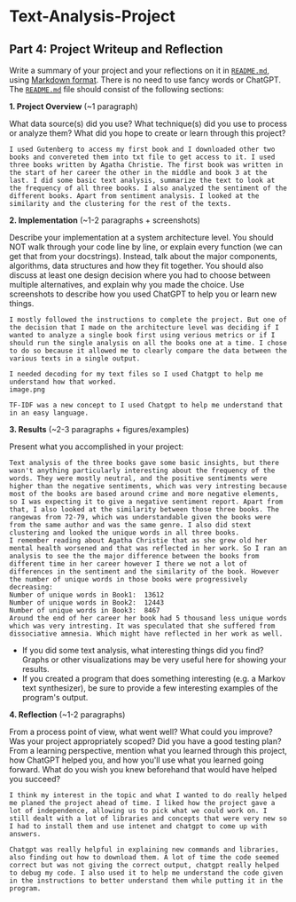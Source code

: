 # Text-Analysis-Project
 
## Part 4: Project Writeup and Reflection

Write a summary of your project and your reflections on it in [`README.md`](README.md), using [Markdown format](https://docs.github.com/en/get-started/writing-on-github/getting-started-with-writing-and-formatting-on-github/basic-writing-and-formatting-syntax). There is no need to use fancy words or ChatGPT. The [`README.md`](README.md) file should consist of the following sections:

**1. Project Overview** (~1 paragraph)

What data source(s) did you use? What technique(s) did you use to process or analyze them? What did you hope to create or learn through this project?

    I used Gutenberg to access my first book and I downloaded other two books and convereted them into txt file to get access to it. I used three books written by Agatha Christie. The first book was written in the start of her career the other in the middle and book 3 at the last. I did some basic text analysis, summarize the text to look at the frequency of all three books. I also analyzed the sentiment of the different books. Apart from sentiment analysis. I looked at the similarity and the clustering for the rest of the texts. 

**2. Implementation** (~1-2 paragraphs + screenshots)

Describe your implementation at a system architecture level. You should NOT walk through your code line by line, or explain every function (we can get that from your docstrings). Instead, talk about the major components, algorithms, data structures and how they fit together. You should also discuss at least one design decision where you had to choose between multiple alternatives, and explain why you made the choice. Use screenshots to describe how you used ChatGPT to help you or learn new things.

    I mostly followed the instructions to complete the project. But one of the decision that I made on the architecture level was deciding if I wanted to analyze a single book first using verious metrics or if I should run the single analysis on all the books one at a time. I chose to do so because it allowed me to clearly compare the data between the various texts in a single output. 

    I needed decoding for my text files so I used Chatgpt to help me understand how that worked. 
    image.png

    TF-IDF was a new concept to I used Chatgpt to help me understand that in an easy language. 

**3. Results** (~2-3 paragraphs + figures/examples)

Present what you accomplished in your project:

    Text analysis of the three books gave some basic insights, but there wasn't anything particularly interesting about the frequency of the words. They were mostly neutral, and the positive sentiments were higher than the negative sentiments, which was very intresting because most of the books are based around crime and more negative elements, so I was expecting it to give a negative sentiment report. Apart from that, I also looked at the similarity between those three books. The rangewas from 72-79, which was understandable given the books were from the same author and was the same genre. I also did stext clustering and looked the unique words in all three books. 
    I remember reading about Agatha Christie that as she grew old her mental health worsened and that was reflected in her work. So I ran an analysis to see the the major difference between the books from different time in her career however I there we not a lot of differences in the sentiment and the similarity of the book. However the number of unique words in those books were progressively decreasing: 
    Number of unique words in Book1:  13612
    Number of unique words in Book2:  12443
    Number of unique words in Book3:  8467
    Around the end of her career her book had 5 thousand less unique words which was very intresting. It was speculated that she suffered from dissociative amnesia. Which might have reflected in her work as well. 


- If you did some text analysis, what interesting things did you find? Graphs or other visualizations may be very useful here for showing your results.
- If you created a program that does something interesting (e.g. a Markov text synthesizer), be sure to provide a few interesting examples of the program's output.

**4. Reflection** (~1-2 paragraphs)

From a process point of view, what went well? What could you improve? Was your project appropriately scoped? Did you have a good testing plan?
From a learning perspective, mention what you learned through this project, how ChatGPT helped you, and how you'll use what you learned going forward. What do you wish you knew beforehand that would have helped you succeed?

    I think my interest in the topic and what I wanted to do really helped me planed the project ahead of time. I liked how the project gave a lot of independence, allowing us to pick what we could work on. I still dealt with a lot of libraries and concepts that were very new so I had to install them and use intenet and chatgpt to come up with answers. 

    Chatgpt was really helpful in explaining new commands and libraries, also finding out how to download them. A lot of time the code seemed correct but was not giving the correct output, chatgpt really helped to debug my code. I also used it to help me understand the code given in the instructions to better understand them while putting it in the program. 
    